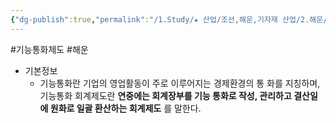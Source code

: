 ```yaml
---
{"dg-publish":true,"permalink":"/1.Study/★ 산업/조선,해운,기자재 산업/2.해운/INFO_해운/기능통화제도/","created":"2024-11-20T21:02:29.342+09:00","updated":"2025-06-26T17:03:20.064+09:00"}
---
```


#기능통화제도 #해운 

- 기본정보
	- 기능통화란 기업의 영업활동이 주로 이루어지는 경제환경의 통 화를 지칭하며, 기능통화 회계제도란 **연중에는 회계장부를 기능 통화로 작성, 관리하고 결산일에 원화로 일괄 환산하는 회계제도** 를 말한다.